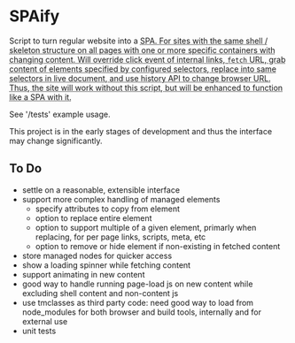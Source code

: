 SPAify
======

Script to turn regular website into a <abbr title="single page application">SPA</sbbr>.  For sites with the same shell / skeleton structure on all pages with one or more specific containers with changing content.  Will override click event of internal links, `fetch` URL, grab content of elements specified by configured selectors, replace into same selectors in live document, and use history API to change browser URL.  Thus, the site will work without this script, but will be enhanced to function like a SPA with it.

See '/tests' example usage.

This project is in the early stages of development and thus the interface may change significantly.

To Do
-----

- settle on a reasonable, extensible interface
- support more complex handling of managed elements
	- specify attributes to copy from element
	- option to replace entire element
	- option to support multiple of a given element, primarly when replacing, for per page links, scripts, meta, etc
	- option to remove or hide element if non-existing in fetched content
- store managed nodes for quicker access
- show a loading spinner while fetching content
- support animating in new content
- good way to handle running page-load js on new content while excluding shell content and non-content js
- use tmclasses as third party code: need good way to load from node_modules for both browser and build tools, internally and for external use
- unit tests
